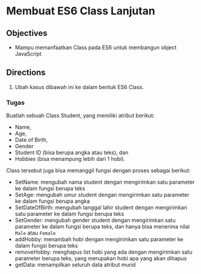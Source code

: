 # Membuat ES6 Class Lanjutan

## Objectives

- Mampu memanfaatkan Class pada ES6 untuk membangun object JavaScript

## Directions

1. Ubah kasus dibawah ini ke dalam bentuk ES6 Class.

### Tugas

Buatlah sebuah Class Student, yang memiliki atribut berikut:
- Name,
- Age,
- Date of Birth,
- Gender
- Student ID (bisa berupa angka atau teks), dan
- Hobbies (bisa menampung lebih dari 1 hobi).

Class tersebut juga bisa memanggil fungsi dengan proses sebagai berikut:
- SetName: mengubah nama student dengan mengirimkan satu parameter ke dalam fungsi berupa teks
- SetAge: mengubah umur student dengan mengirimkan satu parameter ke dalam fungsi berupa angka
- SetDateOfBirth: mengubah tanggal lahir student dengan mengirimkan satu parameter ke dalam fungsi berupa teks
- SetGender: mengubah gender student dengan mengirimkan satu parameter ke dalam fungsi berupa teks, dan hanya bisa menerima nilai `Male` atau `Female`
- addHobby: menambah hobi dengan mengirimkan satu parameter ke dalam fungsi berupa teks
- removeHobby: menghapus list hobi yang ada dengan mengirimkan satu parameter berupa teks, yang merupakan hobi apa yang akan dihapus
- getData: menampilkan seluruh data atribut murid
